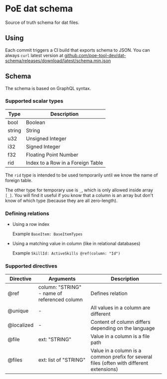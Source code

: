 # PoE dat schema

Source of truth schema for dat files.

## Using

Each commit triggers a CI build that exports schema to JSON.
You can always `curl` latest version at
[github.com/poe-tool-dev/dat-schema/releases/download/latest/schema.min.json](https://github.com/poe-tool-dev/dat-schema/releases/download/latest/schema.min.json)

## Schema

The schema is based on GraphQL syntax.

### Supported scalar types

| Type   | Description                       |
|--------|-----------------------------------|
| bool   | Boolean                           |
| string | String                            |
| u32    | Unsigned Integer                  |
| i32    | Signed Integer                    |
| f32    | Floating Point Number             |
| rid    | Index to a Row in a Foreign Table |

The `rid` type is intended to be used temporarily until we know the name of foreign table.

The other type for temporary use is `_`, which is only allowed inside array `[_]`.
You will find it useful if you know that a column is an array but don't know of which type (because they are all zero-length).

### Defining relations

- Using a row index

  Example `BaseItem: BaseItemTypes`

- Using a matching value in column (like in relational databases)

  Example `SkillId: ActiveSkills @ref(column: "Id")`

### Supported directives

| Directive  | Arguments | Description |
|------------|-----------|-------------|
| @ref       | column: "STRING" - name of referenced column | Defines relation |
| @unique    | -         | All values in a column are different |
| @localized | -         | Content of column differs depending on the language |
| @file      | ext: "STRING" | Value in a column is a file path |
| @files     | ext: list of "STRING" | Value in a column is a common prefix for several files (often with different extensions) |
